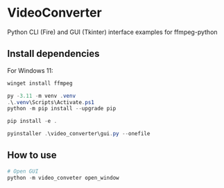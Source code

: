 # VideoConverter

Python CLI (Fire) and GUI (Tkinter) interface examples for ffmpeg-python

## Install dependencies

For Windows 11:

```powershell
winget install ffmpeg

py -3.11 -m venv .venv
.\.venv\Scripts\Activate.ps1
python -m pip install --upgrade pip

pip install -e .

pyinstaller .\video_converter\gui.py --onefile
```

## How to use

```powershell
# Open GUI
python -m video_conveter open_window
```
